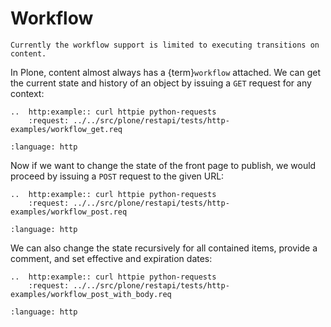 # Workflow

```{note}
Currently the workflow support is limited to executing transitions on content.
```

In Plone, content almost always has a {term}`workflow` attached.
We can get the current state and history of an object by issuing a `GET` request for any context:

```{eval-rst}
..  http:example:: curl httpie python-requests
    :request: ../../src/plone/restapi/tests/http-examples/workflow_get.req
```

```{literalinclude} ../../src/plone/restapi/tests/http-examples/workflow_get.resp
:language: http
```

Now if we want to change the state of the front page to publish, we would proceed by issuing a `POST` request to the given URL:

```{eval-rst}
..  http:example:: curl httpie python-requests
    :request: ../../src/plone/restapi/tests/http-examples/workflow_post.req
```

```{literalinclude} ../../src/plone/restapi/tests/http-examples/workflow_post.resp
:language: http
```

We can also change the state recursively for all contained items, provide a comment, and set effective and expiration dates:

```{eval-rst}
..  http:example:: curl httpie python-requests
    :request: ../../src/plone/restapi/tests/http-examples/workflow_post_with_body.req
```

```{literalinclude} ../../src/plone/restapi/tests/http-examples/workflow_post_with_body.resp
:language: http
```
